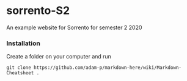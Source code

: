 # sorrento-S2
An example website for Sorrento for semester 2 2020

### Installation
Create a folder on your computer and run
```
git clone https://github.com/adam-p/markdown-here/wiki/Markdown-Cheatsheet .
```